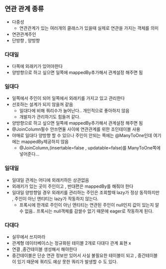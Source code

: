 ## 연관 관계 종류

- 다중성
  - 연관관계가 있는 여러개의 클래스가 있을때 실제로 연관을 가지는 객체를 의미
- 연관관계주인
- 단방향 , 양방향

### 다대일

- 다쪽에 외래키가 있어야한다
- 양방향으로 하고 싶으면 일쪽에 mappedBy추가해서 관계설정 해주면 됨

### 일대다

- 일쪽에서 주인이 되어 일쪽에서 외래키를 가지고 있고 관리한다
- 선호하는 설계가 되지 않을꺼 같음
  - 일대다에 비해 쿼리수가 늘어난다.. 개인적으로 좋아하지 않음
  - 개발자가 관리하기도 힘들꺼 같다.
- 양방향으로 하고 싶으면 일쪽에 mappedBy추가해서 관계설정 해주면 됨
- @JoinColumn필수 안쓰면둘 사이에 연관관계를 위한 조인테이블 사용
- 야매로 일대다 양방향 할 수 있으나 주인이 안되는 쪽에는 @ManyToOne인데 여기에는 mappedBy제공하지 않음
  - @JoinColumn,(insertable=false , updatable=false)를 ManyToOne쪽에 넣어준다... 

### 일대일

- 일대일 관게는 어디에 외래키하든 상관없음
- 외래키가 있는 곳이 주인이고 , 반대편은 mappedBy를 해줘야 한다
- 일대일 양방향일 경우 외래키를 관리하는 주인은 조회할때 lazy가 정상 동작하지만 , 주인이 아닌 앤티티는 lazy가 작동하지 않는다.
  - 프록시에 한개로 주인이 아닌 앤티티는 연관된 주인이 null인지 값이 있는지 알수 없음.. 프록시는 null객체를 감쌀수 없기 때문에 eager로 작동하게 된다.

### 다대다

- 실무에서 쓰지마라
- 관계형 데이터베이스는 정규화된 테이블 2개로 다대다 관계 표현 x
- 연결  ,중간테이블 생성해서 해야한다
- 중간테이블은 단순 연관 정보만 있어서 사실 불필요한 테이블이 되고 , 중간테이블이 있기 때문에 쿼리도 예상 못한 쿼리가 발생할 수 도 있다.

